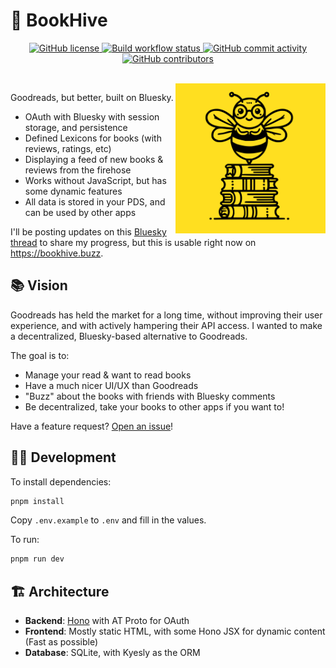
# 🐝 BookHive

<p align="center">
    <a href="LICENSE" target="_blank">
        <img src="https://img.shields.io/github/license/nperez0111/bookhive.svg" alt="GitHub license">
    </a>
    <a href="https://github.com/nperez0111/bookhive/actions" target="_blank">
        <img src="https://img.shields.io/github/actions/workflow/status/nperez0111/bookhive/docker-build.yml" alt="Build workflow status">
    </a>
    <a href="https://github.com/nperez0111/bookhive/commits" target="_blank">
        <img src="https://img.shields.io/github/commit-activity/y/nperez0111/bookhive.svg" alt="GitHub commit activity">
    </a>
    <a href="https://github.com/nperez0111/bookhive/graphs/contributors" target="_blank">
        <img src="https://img.shields.io/github/contributors-anon/nperez0111/bookhive.svg" alt="GitHub contributors">
    </a>
</p>
<br/>

<img align="right" src="./public/bee.svg?raw=true" height="240" />

Goodreads, but better, built on Bluesky.

- OAuth with Bluesky with session storage, and persistence
- Defined Lexicons for books (with reviews, ratings, etc)
- Displaying a feed of new books & reviews from the firehose
- Works without JavaScript, but has some dynamic features
- All data is stored in your PDS, and can be used by other apps

I'll be posting updates on this [Bluesky thread](https://bsky.app/profile/nickthesick.com/post/3lb7ilmgrxk2u) to share my progress, but this is usable right now on <https://bookhive.buzz>.

## 📚 Vision

Goodreads has held the market for a long time, without improving their user experience, and with actively hampering their API access. I wanted to make a decentralized, Bluesky-based alternative to Goodreads.

The goal is to:

- Manage your read & want to read books
- Have a much nicer UI/UX than Goodreads
- "Buzz" about the books with friends with Bluesky comments
- Be decentralized, take your books to other apps if you want to!

Have a feature request? [Open an issue](https://github.com/nperez0111/bookhive/issues/new)!

## 🧑‍💻 Development

To install dependencies:

```bash
pnpm install
```

Copy `.env.example` to `.env` and fill in the values.

To run:

```bash
pnpm run dev
```

## 🏗️ Architecture

- **Backend**: [Hono](https://hono.dev) with AT Proto for OAuth
- **Frontend**: Mostly static HTML, with some Hono JSX for dynamic content (Fast as possible)
- **Database**: SQLite, with Kyesly as the ORM
